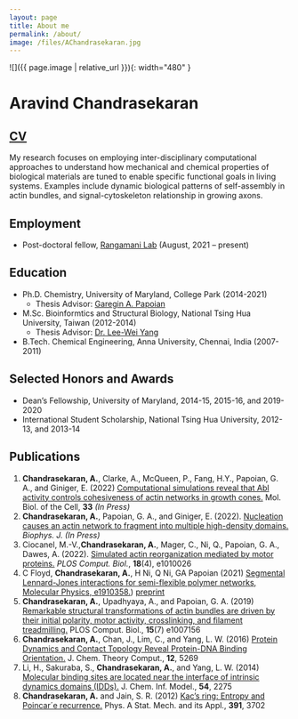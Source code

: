 ```yaml
---
layout: page
title: About me
permalink: /about/
image: /files/AChandrasekaran.jpg
---
```


![]({{ page.image | relative_url  }}){: width="480" }

# Aravind Chandrasekaran
## [CV](/files/Chandrasekaran_CV.pdf)
My research focuses on employing inter-disciplinary computational approaches to understand
how mechanical and chemical properties of biological materials are tuned to enable specific functional
goals in living systems. Examples include dynamic biological patterns of self-assembly in actin bundles, and
signal-cytoskeleton relationship in growing axons.

## Employment 
* Post-doctoral fellow, [Rangamani Lab](https://sites.google.com/eng.ucsd.edu/prangamani/group/padmini-rangamani?authuser=0) (August, 2021 – present)

## Education
* Ph.D. Chemistry, University of Maryland, College Park (2014-2021)
  * Thesis Advisor: [Garegin A. Papoian](http://papoian.chem.umd.edu/)
* M.Sc. Bioinformtics and Structural Biology, National Tsing Hua University, Taiwan (2012-2014)
  * Thesis Advisor: [Dr. Lee-Wei Yang](https://dyn.life.nthu.edu.tw/main/)
* B.Tech. Chemical Engineering, Anna University, Chennai, India (2007-2011)

## Selected Honors and Awards
* Dean’s Fellowship, University of Maryland, 2014-15, 2015-16, and 2019-2020
* International Student Scholarship, National Tsing Hua University, 2012-13, and 2013-14

## Publications
1.  **Chandrasekaran, A.**, Clarke, A., McQueen, P., Fang, H.Y., Papoian, G. A., and Giniger, E.  (2022) [Computational simulations reveal that Abl activity controls cohesiveness of actin networks in growth cones.](https://www.molbiolcell.org/doi/abs/10.1091/mbc.E21-11-0535) Mol. Biol. of the Cell, **33** *(In Press)*
2. **Chandrasekaran, A.**, Papoian, G. A., and Giniger, E. (2022). [Nucleation causes an actin network to fragment into multiple high-density domains.](https://www.cell.com/biophysj/pdf/S0006-3495(22)00608-7.pdf) *Biophys. J.* *(In Press)*
3. Ciocanel, M.-V.,**Chandrasekaran, A.**, Mager, C., Ni, Q., Papoian, G. A., Dawes, A. (2022). [Simulated actin reorganization mediated by motor proteins.](https://journals.plos.org/ploscompbiol/article?id=10.1371/journal.pcbi.1010026) *PLOS Comput. Biol.*, **18**(4), e1010026
4. C Floyd, **Chandrasekaran, A.**, H Ni, Q Ni, GA Papoian (2021) [Segmental Lennard-Jones interactions for semi-flexible
   polymer networks, Molecular Physics, e1910358.](https://www.tandfonline.com/doi/abs/10.1080/00268976.2021.1910358)) [preprint](https://arxiv.org/abs/2102.11446)
5. **Chandrasekaran, A.**, Upadhyaya, A., and Papoian, G. A. (2019) [Remarkable structural
   transformations of actin bundles are driven by their initial polarity, motor activity, crosslinking,
   and filament treadmilling.](https://journals.plos.org/ploscompbiol/article?id=10.1371/journal.pcbi.1007156) PLOS Comput. Biol., **15**(7) e1007156 
6. **Chandrasekaran, A.**, Chan, J., Lim, C., and Yang, L. W. (2016) [Protein Dynamics and Contact
   Topology Reveal Protein-DNA Binding Orientation.](https://pubs.acs.org/doi/10.1021/acs.jctc.6b00688) J. Chem. Theory Comput., **12**, 5269 
7. Li, H., Sakuraba, S., **Chandrasekaran, A.**, and Yang, L. W. (2014) [Molecular binding sites are
   located near the interface of intrinsic dynamics domains (IDDs).](https://pubs.acs.org/doi/10.1021/ci500261z) J. Chem. Inf. Model., **54**, 2275 
8. **Chandrasekaran, A.** and Jain, S. R. (2012) [Kac’s ring: Entropy and Poincar´e recurrence.](https://www.sciencedirect.com/science/article/abs/pii/S0378437112001264) Phys.
   A Stat. Mech. and its Appl., **391**, 3702 
